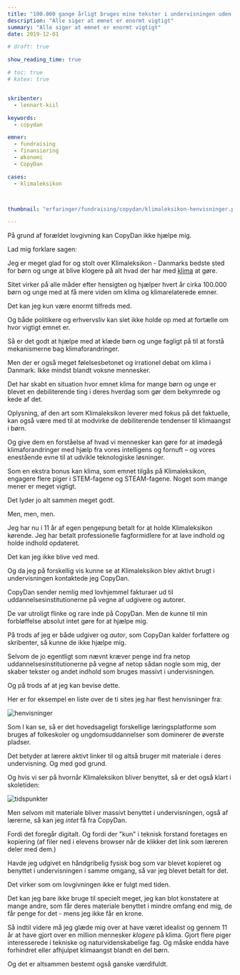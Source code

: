 ```yaml
---
title: "100.000 gange årligt bruges mine tekster i undervisningen uden at jeg får en krone for det – og CopyDan kan ikke hjælpe mig"
description: "Alle siger at emnet er enormt vigtigt"
summary: "Alle siger at emnet er enormt vigtigt"
date: 2019-12-01

# draft: true

show_reading_time: true

# toc: true
# katex: true


skribenter:
  - lennart-kiil

keywords:
  - copydan

emner:
  - fundraising
  - finansiering
  - økonomi
  - CopyDan

cases:
  - klimaleksikon



thumbnail: "erfaringer/fundraising/copydan/klimaleksikon-henvisninger.png"

---
```



På grund af forældet lovgivning kan CopyDan ikke hjælpe mig.

Lad mig forklare sagen:

Jeg er meget glad for og stolt over Klimaleksikon - Danmarks bedste sted for børn og unge at blive klogere på alt hvad der har med [klima](https://klimaleksikon.dk) at gøre.

Sitet virker på alle måder efter hensigten og hjælper hvert år cirka 100.000 børn og unge med at få mere viden om klima og klimarelaterede emner.

Det kan jeg kun være enormt tilfreds med.

Og både politikere og erhvervsliv kan slet ikke holde op med at fortælle om hvor vigtigt emnet er.

Så er det godt at hjælpe med at klæde børn og unge fagligt på til at forstå mekanismerne bag klimaforandringer.

Men der er også meget følelsesbetonet og irrationel debat om klima i Danmark. Ikke mindst blandt voksne mennesker.

Det har skabt en situation hvor emnet klima for mange børn og unge er blevet en debiliterende ting i deres hverdag som gør dem bekymrede og kede af det.

Oplysning, af den art som Klimaleksikon leverer med fokus på det faktuelle, kan også være med til at modvirke de debiliterende tendenser til klimaangst i børn.

Og give dem en forståelse af hvad vi mennesker kan gøre for at imødegå klimaforandringer med hjælp fra vores intelligens og fornuft – og vores enestående evne til at udvikle teknologiske løsninger.

Som en ekstra bonus kan klima, som emnet tilgås på Klimaleksikon, engagere flere piger i STEM-fagene og STEAM-fagene. Noget som mange mener er meget vigtigt.

Det lyder jo alt sammen meget godt.

Men, men, men.

Jeg har nu i 11 år af egen pengepung betalt for at holde Klimaleksikon kørende. Jeg har betalt professionelle fagformidlere for at lave indhold og holde indhold opdateret.

Det kan jeg ikke blive ved med.

Og da jeg på forskellig vis kunne se at Klimaleksikon blev aktivt brugt i undervisningen kontaktede jeg CopyDan.

CopyDan sender nemlig med lovhjemmel fakturaer ud til uddannelsesinstitutionerne på vegne af udgivere og autorer.

De var utroligt flinke og rare inde på CopyDan. Men de kunne til min forbløffelse absolut intet gøre for at hjælpe mig.

På trods af jeg er både udgiver og _autor_, som CopyDan kalder forfattere og skribenter, så kunne de ikke hjælpe mig.

Selvom de jo egentligt som nævnt kræver penge ind fra netop uddannelsesinstitutionerne på vegne af netop sådan nogle som mig, der skaber tekster og andet indhold som bruges massivt i undervisningen.

Og på trods af at jeg kan bevise dette.

Her er for eksempel en liste over de ti sites jeg har flest henvisninger fra:

![henvisninger](/erfaringer/fundraising/copydan/klimaleksikon-henvisninger.png)

Som I kan se, så er det hovedsageligt forskellige læringsplatforme som bruges af folkeskoler og ungdomsuddannelser som dominerer de øverste pladser.

Det betyder at lærere aktivt linker til og altså bruger mit materiale i deres undervisning. Og med god grund.

Og hvis vi ser på hvornår Klimaleksikon bliver benyttet, så er det også klart i skoletiden:

![tidspunkter](/erfaringer/fundraising/copydan/brugere-klimaleksikon-tidspunkt.png)

Men selvom mit materiale bliver massivt benyttet i undervisningen, også af lærerne, så kan jeg _intet_ få fra CopyDan.

Fordi det foregår digitalt. Og fordi der "kun" i teknisk forstand foretages en kopiering (af filer ned i elevens browser når de klikker det link som læreren deler med dem.)

Havde jeg udgivet en håndgribelig fysisk bog som var blevet kopieret og benyttet i undervisningen i samme omgang, så var jeg blevet betalt for det.

Det virker som om lovgivningen ikke er fulgt med tiden.

Det kan jeg bare ikke bruge til specielt meget, jeg kan blot konstatere at mange andre, som får deres materiale benyttet i mindre omfang end mig, de får penge for det - mens jeg ikke får en krone.

Så indtil videre må jeg glæde mig over at have været idealist og gennem 11 år at have gjort over en million mennesker _klogere_ på klima. Gjort flere piger interesserede i tekniske og naturvidenskabelige fag. Og måske endda have forhindret eller afhjulpet klimaangst blandt en del børn.

Og det er altsammen bestemt også ganske værdifuldt.
